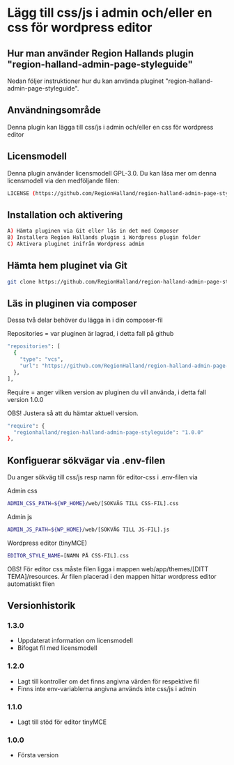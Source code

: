 # Lägg till css/js i admin och/eller en css för wordpress editor

## Hur man använder Region Hallands plugin "region-halland-admin-page-styleguide"

Nedan följer instruktioner hur du kan använda pluginet "region-halland-admin-page-styleguide".


## Användningsområde

Denna plugin kan lägga till css/js i admin och/eller en css för wordpress editor


## Licensmodell

Denna plugin använder licensmodell GPL-3.0. Du kan läsa mer om denna licensmodell via den medföljande filen:
```sh
LICENSE (https://github.com/RegionHalland/region-halland-admin-page-styleguide/blob/master/LICENSE)
```


## Installation och aktivering

```sh
A) Hämta pluginen via Git eller läs in det med Composer
B) Installera Region Hallands plugin i Wordpress plugin folder
C) Aktivera pluginet inifrån Wordpress admin
```


## Hämta hem pluginet via Git

```sh
git clone https://github.com/RegionHalland/region-halland-admin-page-styleguide.git
```


## Läs in pluginen via composer

Dessa två delar behöver du lägga in i din composer-fil

Repositories = var pluginen är lagrad, i detta fall på github

```sh
"repositories": [
  {
    "type": "vcs",
    "url": "https://github.com/RegionHalland/region-halland-admin-page-styleguide.git"
  },
],
```
Require = anger vilken version av pluginen du vill använda, i detta fall version 1.0.0

OBS! Justera så att du hämtar aktuell version.

```sh
"require": {
  "regionhalland/region-halland-admin-page-styleguide": "1.0.0"
},
```


## Konfiguerar sökvägar via .env-filen

Du anger sökväg till css/js resp namn för editor-css i .env-filen via

Admin css
```sh
ADMIN_CSS_PATH=${WP_HOME}/web/[SÖKVÄG TILL CSS-FIL].css
```

Admin js
```sh
ADMIN_JS_PATH=${WP_HOME}/web/[SÖKVÄG TILL JS-FIL].js
```

Wordpress editor (tinyMCE)
```sh
EDITOR_STYLE_NAME=[NAMN PÅ CSS-FIL].css
```

OBS! För editor css måste filen ligga i mappen web/app/themes/[DITT TEMA]/resources.
Är filen placerad i den mappen hittar wordpress editor automatiskt filen



## Versionhistorik

### 1.3.0
- Uppdaterat information om licensmodell
- Bifogat fil med licensmodell

### 1.2.0
- Lagt till kontroller om det finns angivna värden för respektive fil
- Finns inte env-variablerna angivna används inte css/js i admin

### 1.1.0
- Lagt till stöd för editor tinyMCE

### 1.0.0
- Första version
